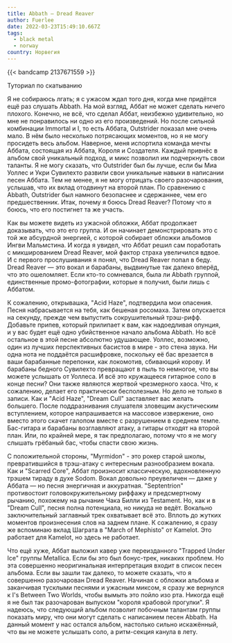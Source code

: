 ```yaml
---
title: Abbath — Dread Reaver
author: Fuerlee
date: 2022-03-23T15:49:10.667Z
tags:
  - black metal
  - norway
country: Норвегия
---
```

{{< bandcamp 2137671559 >}}

Туториал по скатыванию

Я не собираюсь лгать; я с ужасом ждал того дня, когда мне придётся ещё раз слушать Abbath. На мой взгляд, Аббат не может сделать ничего плохого. Конечно, не всё, что сделал Аббат, неизбежно удивительно, но мне не понравилось ни одно из его произведений. Но после сильной комбинации Immortal и I, то есть Аббата, Outstrider показал мне очень мало. В нём было несколько потрясающих моментов, но я не могу просидеть весь альбом. Наверное, меня испортила команда мечты Аббата, состоящая из Аббата, Короля и Создателя. Каждый привнёс в альбом свой уникальный подход, и микс позволил им подчеркнуть свои таланты. Я не могу сказать, что Outstrider был бы лучше, если бы Миа Уоллес и Укри Сувилехто развили свои уникальные навыки в написании песен Аббата. Тем не менее, я не могу отрицать своего разочарования, услышав, что их вклад отодвинут на второй план. По сравнению с Abbath, Outstrider был намного безопаснее и сдержаннее, чем его предшественник. Итак, почему я боюсь Dread Reaver? Потому что я боюсь, что его постигнет та же участь.

Как вы можете видеть из ужасной обложки, Аббат продолжает доказывать, что это его группа. И он начинает демонстрировать это с той же абсурдной энергией, с которой собирает обложки альбомов Ингви Мальмстина. И когда я увидел, что Аббат решил сам поработать с микшированием Dread Reaver, мой фактор страха увеличился вдвое. И с первого прослушивания я понял, что Dread Reaver попал в беду. Dread Reaver — это вокал и барабаны, выдвинутые так далеко вперёд, что это ошеломляет. Если кто-то сомневался, была ли Abbath группой, единственные промо-фотографии, которые я получил, были лишь с Аббатом.

К сожалению, открывашка, "Acid Haze", подтвердила мои опасения. Песня набрасывается на тебя, как бешеная росомаха. Затем опускается на секунду, прежде чем выпустить сокрушительный трэш-рифф. Добавьте припев, который прилипает к вам, как надоедливая опунция, и у вас будет ещё одно убийственное начало альбома Abbath. Но всё остальное в этой песне абсолютно удушающее. Уоллес, возможно, один из лучших перспективных басистов в мире - это стена звука. Ни одна нота не поддаётся расшифровке, поскольку её бас врезается в ваши барабанные перепонки, как локомотив, сбивающий корову. И барабаны бедного Сувилехто превращают в пыль то немногое, что вы можете услышать от Уоллеса. И всё это кружащееся гитарное соло в конце песни? Они также являются жертвой чрезмерного хаоса. Что, к сожалению, делает его практически бесполезным. Но дело не только в записи. Как и "Acid Haze", "Dream Cull" заставляет вас желать большего. После поддразнивания слушателя зловещим акустическим вступлением, которое напрашивается на массовое извержение, оно вместо этого скачет галопом вместе с разрушением в среднем темпе. Бас-гитара и барабаны возглавляют атаку, а гитары отходят на второй план. Или, по крайней мере, я так предполагаю, потому что я не могу слышать грёбаный бас, чтобы спасти свою жизнь.

С положительной стороны, "Myrmidon" - это рокер старой школы, превратившийся в трэш-атаку с интересным разнообразием вокала. Как и "Scarred Core", Аббат произносит классическую, вдохновленную трэшем тираду в духе Sodom. Вокал довольно преувеличен — даже у Аббата — но песня энергичная и аккуратная. "Septentrion" противостоит головокружительному риффажу и предсмертному рычанию, похожему на рычание Чака Билли из Testament. Но, как и в "Dream Cull", песня полна потенциала, но никуда не ведёт. Вокально заключительный заглавный трек охватывает всё это. Вплоть до жутких моментов произнесения слов на заднем плане. К сожалению, я сразу же вспоминаю вклад Шаграта в "March of Mephisto" от Kamelot. Это работает для Kamelot, но здесь не работает.

Что ещё хуже, Аббат выложил кавер уже переизданного "Trapped Under Ice" группы Metallica. Если бы это был бонус-трек, никаких проблем. Но эта совершенно неоригинальная интерпретация входит в список песен альбома. Если вы зашли так далеко, то можете сказать, что я совершенно разочарован Dread Reaver. Начиная с обложки альбома и заканчивая тусклыми песнями и ужасным миксом, я сразу же вернулся к I's Between Two Worlds, чтобы вымыть это пойло изо рта. Никогда ещё я не был так разочарован выпуском "короля крабовой прогулки". Я надеюсь, что следующий альбом позволит побочным талантам группы показать миру, что они могут сделать с написанием песен Abbath. На данный момент у нас остался альбом, настолько сильно искажённый, что вы не можете услышать соло, а ритм-секция канула в лету.